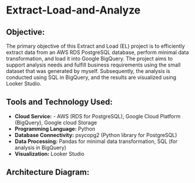 # Extract-Load-and-Analyze

## Objective: 
The primary objective of this Extract and Load (EL) project is to efficiently extract data from an AWS RDS PostgreSQL database, perform minimal data transformation, and load it into Google BigQuery. The project aims to support analysis needs and fulfill business requirements using the small dataset that was generated by myself. Subsequently, the analysis is conducted using SQL in BigQuery, and the results are visualized using Looker Studio.

## Tools and Technology Used:
- __Cloud Service:__ - AWS (RDS for PostgreSQL), Google Cloud Platform (BigQuery), Google cloud Storage
- __Programming Language:__ Python
- __Database Connectivity:__ psycopg2 (Python library for PostgreSQL)
- __Data Processing:__  Pandas for minimal data transformation, SQL (for analysis in BigQuery)
- __Visualization:__  Looker Studio
  
## Architecture Diagram: 
